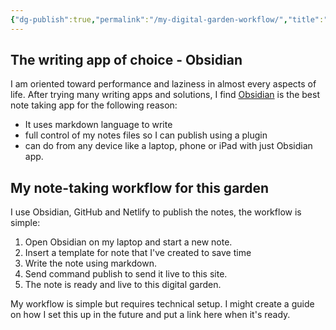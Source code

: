 ```yaml
---
{"dg-publish":true,"permalink":"/my-digital-garden-workflow/","title":"My digital garden workflow","tags":["obsidian"],"noteIcon":"1","created":"2025-02-02T22:31:48.108+11:00","updated":"2025-02-02T22:53:23.000+11:00"}
---
```


## The writing app of choice - Obsidian 
I am oriented toward performance and laziness in almost every aspects of life. After trying many writing apps and solutions, I find [Obsidian](obsidian.md) is the best note taking app for the following reason:
- It uses markdown language to write
- full control of my notes files so I can publish using a plugin 
- can do from any device like a laptop, phone or iPad with just Obsidian app. 
## My note-taking workflow for this garden
I use Obsidian, GitHub and Netlify to publish the notes, the workflow is simple:
1. Open Obsidian on my laptop and start a new note.
2. Insert a template for note that I've created to save time 
3. Write the note using markdown. 
4. Send command publish to send it live to this site. 
5. The note is ready and live to this digital garden. 

My workflow is simple but requires technical setup. I might create a guide on how I set this up in the future and put a link here when it's ready.